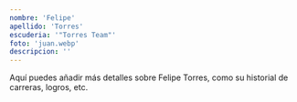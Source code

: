 ```yaml
---
nombre: 'Felipe'
apellido: 'Torres'
escuderia: '"Torres Team"'
foto: 'juan.webp'
descripcion: ''
---
```


Aquí puedes añadir más detalles sobre Felipe Torres, como su historial de carreras, logros, etc.
